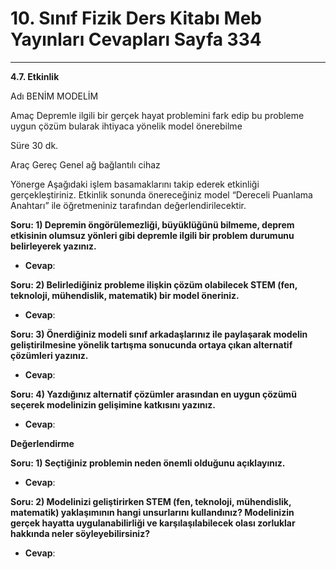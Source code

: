 # 10. Sınıf Fizik Ders Kitabı Meb Yayınları Cevapları Sayfa 334

---

**4.7. Etkinlik**

Adı BENİM MODELİM

 Amaç Depremle ilgili bir gerçek hayat problemini fark edip bu probleme uygun çözüm bularak ihtiyaca yönelik model önerebilme

 Süre 30 dk.

 Araç Gereç Genel ağ bağlantılı cihaz

 Yönerge Aşağıdaki işlem basamaklarını takip ederek etkinliği gerçekleştiriniz. Etkinlik sonunda önereceğiniz model “Dereceli Puanlama Anahtarı” ile öğretmeniniz tarafından değerlendirilecektir.

**Soru: 1) Depremin öngörülemezliği, büyüklüğünü bilmeme, deprem etkisinin olumsuz yönleri gibi depremle ilgili bir problem durumunu belirleyerek yazınız.**

-   **Cevap**:

**Soru: 2) Belirlediğiniz probleme ilişkin çözüm olabilecek STEM (fen, teknoloji, mühendislik, matematik) bir model öneriniz.**

-   **Cevap**:

**Soru: 3) Önerdiğiniz modeli sınıf arkadaşlarınız ile paylaşarak modelin geliştirilmesine yönelik tartışma sonucunda ortaya çıkan alternatif çözümleri yazınız.**

-   **Cevap**:

**Soru: 4) Yazdığınız alternatif çözümler arasından en uygun çözümü seçerek modelinizin gelişimine katkısını yazınız.**

-   **Cevap**:

**Değerlendirme**

**Soru: 1) Seçtiğiniz problemin neden önemli olduğunu açıklayınız.**

-   **Cevap**:

**Soru: 2) Modelinizi geliştirirken STEM (fen, teknoloji, mühendislik, matematik) yaklaşımının hangi unsurlarını kullandınız? Modelinizin gerçek hayatta uygulanabilirliği ve karşılaşılabilecek olası zorluklar hakkında neler söyleyebilirsiniz?**

-   **Cevap**: